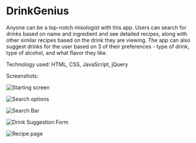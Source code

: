 # DrinkGenius

Anyone can be a top-notch mixologist with this app. Users can search for drinks based on name and
ingredient and see detailed recipes, along with other similar recipes based on the drink they are viewing.
The app can also suggest drinks for the user based on 3 of their preferences -
type of drink, type of alcohol, and what flavor they like. 

Technology used: HTML, CSS, JavaScript, jQuery

Screenshots:

![Starting screen](https://i.imgur.com/5IDxgVg.png)

![Search options](https://i.imgur.com/vwiGycO.png)

![Search Bar](https://i.imgur.com/Ffs9xBk.png)

![Drink Suggestion Form](https://i.imgur.com/deGQuiS.png)

![Recipe page](https://i.imgur.com/tQHeVDx.png)


